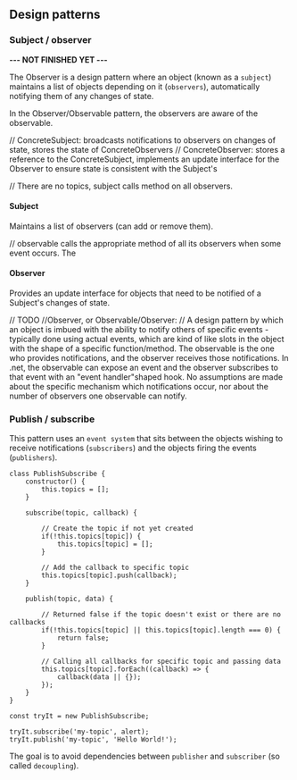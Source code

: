 ## Design patterns

### Subject / observer

**--- NOT FINISHED YET ---**

The Observer is a design pattern where an object (known as a `subject`) maintains a list of objects depending on it (`observers`), automatically notifying them of any changes of state.

In the Observer/Observable pattern, the observers are aware of the observable.

// ConcreteSubject: broadcasts notifications to observers on changes of state, stores the state of ConcreteObservers
// ConcreteObserver: stores a reference to the ConcreteSubject, implements an update interface for the Observer to ensure state is consistent with the Subject's

// There are no topics, subject calls method on all observers.

#### Subject

Maintains a list of observers (can add or remove them).

// observable calls the appropriate method of all its observers when some event occurs. The

#### Observer

Provides an update interface for objects that need to be notified of a Subject's changes of state.

// TODO
//Observer, or Observable/Observer:
// A design pattern by which an object is imbued with the ability to notify others of specific events - typically done using actual events, which are kind of like slots in the object with the shape of a specific function/method. The observable is the one who provides notifications, and the observer receives those notifications. In .net, the observable can expose an event and the observer subscribes to that event with an "event handler"shaped hook. No assumptions are made about the specific mechanism which notifications occur, nor about the number of observers one observable can notify.


### Publish / subscribe

This pattern uses an `event system` that sits between the objects wishing to receive notifications (`subscribers`) and the objects firing the events (`publishers`).

```
class PublishSubscribe {
    constructor() {
        this.topics = [];
    }

    subscribe(topic, callback) {

        // Create the topic if not yet created
        if(!this.topics[topic]) {
            this.topics[topic] = [];
        }

        // Add the callback to specific topic
        this.topics[topic].push(callback);
    }

    publish(topic, data) {

        // Returned false if the topic doesn't exist or there are no callbacks
        if(!this.topics[topic] || this.topics[topic].length === 0) {
            return false;
        }

        // Calling all callbacks for specific topic and passing data
        this.topics[topic].forEach((callback) => {
            callback(data || {});
        });
    }
}

const tryIt = new PublishSubscribe;

tryIt.subscribe('my-topic', alert);
tryIt.publish('my-topic', 'Hello World!');
```
The goal is to avoid dependencies between `publisher` and `subscriber` (so called `decoupling`).